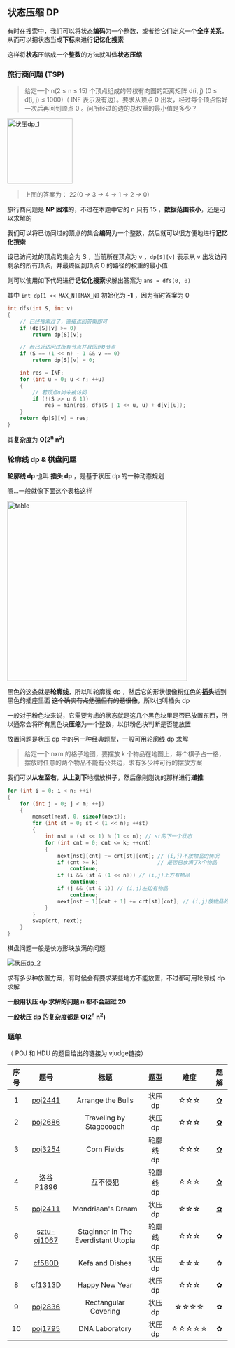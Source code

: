 ## 状态压缩 DP

有时在搜索中，我们可以将状态**编码**为一个整数，或者给它们定义一个**全序关系**，从而可以把状态当成**下标**来进行**记忆化搜索**

这样将**状态**压缩成一个**整数**的方法就叫做**状态压缩**



### 旅行商问题 (TSP)

> 给定一个 n(2 ≤ n ≤ 15) 个顶点组成的带权有向图的距离矩阵 d(i, j) (0 ≤ d(i, j) ≤ 1000)（ INF 表示没有边）。要求从顶点 0 出发，经过每个顶点恰好一次后再回到顶点 0 。问所经过的边的总权重的最小值是多少？

<img width="149" alt="状压dp_1" src="https://user-images.githubusercontent.com/60065681/128723047-83b7f5a6-9c46-4fbd-8941-7c387344cd47.png">


> 上图的答案为： 22(0 -> 3 -> 4 -> 1 -> 2 -> 0)

旅行商问题是 **NP 困难**的，不过在本题中它的 n 只有 15 ，**数据范围较小**，还是可以求解的

我们可以将已访问过的顶点的集合**编码**为一个整数，然后就可以很方便地进行**记忆化搜索**

设已访问过的顶点的集合为 S ，当前所在顶点为 v ，`dp[S][v]` 表示从 v 出发访问剩余的所有顶点，并最终回到顶点 0 的路径的权重的最小值

则可以使用如下代码进行**记忆化搜索**求解出答案为 `ans = dfs(0, 0)` 

其中 `int dp[1 << MAX_N][MAX_N]` 初始化为 **-1** ，因为有时答案为 0 

``` c++
int dfs(int S, int v)
{
    // 已经搜索过了，直接返回答案即可
    if (dp[S][v] >= 0)
        return dp[S][v];

    // 若已近访问过所有节点并且回到0节点
    if (S == (1 << n) - 1 && v == 0)
        return dp[S][v] = 0;

    int res = INF;
    for (int u = 0; u < n; ++u)
    {
        // 若顶点u尚未被访问
        if (!(S >> u & 1))
            res = min(res, dfs(S | 1 << u, u) + d[v][u]);
    }
    return dp[S][v] = res;
}
```

其**复杂度**为 **O(2<sup>n</sup> n<sup>2</sup>)**



### 轮廓线 dp & 棋盘问题

**轮廓线 dp** 也叫 **插头 dp** ，是基于状压 dp 的一种动态规划

嗯...一般就像下面这个表格这样

<img width="411" alt="table" src="https://user-images.githubusercontent.com/60065681/128722971-a38b7284-53ba-4303-9ba7-ed98211a05ac.png">



黑色的这条就是**轮廓线**，所以叫轮廓线 dp ，然后它的形状很像粉红色的**插头**插到黑色的插座里面 ~~这个确实有点勉强但有的题很像~~，所以也叫插头 dp 

一般对于粉色块来说，它需要考虑的状态就是这几个黑色块里是否已放置东西，所以通常会将所有黑色块**压缩**为一个整数，以供粉色块判断是否能放置

放置问题是状压 dp 中的另一种经典题型，一般可用轮廓线 dp 求解

> 给定一个 nxm 的格子地图，要摆放 k 个物品在地图上，每个棋子占一格，摆放时任意的两个物品不能有公共边，求有多少种可行的摆放方案

我们可以**从左至右**，**从上到下**地摆放棋子，然后像刚刚说的那样进行**递推**

``` c++
for (int i = 0; i < n; ++i)
{
    for (int j = 0; j < m; ++j)
    {
        memset(next, 0, sizeof(next));
        for (int st = 0; st < (1 << n); ++st)
        {
            int nst = (st << 1) % (1 << n); // st的下一个状态
            for (int cnt = 0; cnt <= k; ++cnt)
            {
                next[nst][cnt] += crt[st][cnt]; // (i,j)不放物品的情况
                if (cnt >= k)                   // 是否已放满了k个物品
                    continue;
                if (i && (st & (1 << n))) // (i,j)上方有物品
                    continue;
                if (j && (st & 1)) // (i,j)左边有物品
                    continue;
                next[nst + 1][cnt + 1] += crt[st][cnt]; // (i,j)放物品的情况
            }
        }
        swap(crt, next);
    }
}
```

棋盘问题一般是长方形块放满的问题

![状压dp_2](https://user-images.githubusercontent.com/60065681/128722859-56500471-8bd1-4ee2-8e9d-c6540ecd5dc2.png)


求有多少种放置方案，有时候会有要求某些地方不能放置，不过都可用轮廓线 dp 求解



**一般用状压 dp 求解的问题 n 都不会超过 20**

**一般状压 dp 的复杂度都是 O(2<sup>n</sup> n<sup>2</sup>)** 



### 题单

（ POJ 和 HDU 的题目给出的链接为 vjudge链接）

| 序号 |                             题号                             |                标题                 |   题型    | 难度  |                             题解                             |
| :--: | :----------------------------------------------------------: | :---------------------------------: | :-------: | :---: | :----------------------------------------------------------: |
|  1   |        [poj2441](https://vjudge.net/problem/POJ-2441)        |          Arrange the Bulls          |  状压 dp  |  ☆☆☆  | [✿](https://github.com/bbbiggest/12/blob/master/POJ/2441-Arrange%20the%20Bulls.md) |
|  2   |        [poj2686](https://vjudge.net/problem/POJ-2686)        |       Traveling by Stagecoach       |  状压 dp  |  ☆☆☆  | [✿](https://github.com/bbbiggest/12/blob/master/POJ/2686-Traveling%20by%20Stagecoach.md) |
|  3   |        [poj3254](https://vjudge.net/problem/POJ-3254)        |             Corn Fields             | 轮廓线 dp |  ☆☆☆  | [✿](https://github.com/bbbiggest/12/blob/master/POJ/3254-Corn%20Fields.md) |
|  4   |     [洛谷P1896](https://www.luogu.com.cn/problem/P1896)      |              互不侵犯               | 轮廓线 dp |  ☆☆☆  | [✿](https://github.com/bbbiggest/12/blob/master/luogu/P1896-%E4%BA%92%E4%B8%8D%E4%BE%B5%E7%8A%AF.md) |
|  5   |        [poj2411](https://vjudge.net/problem/POJ-2411)        |          Mondriaan's Dream          |  状压 dp  |  ☆☆☆  | [✿](https://github.com/bbbiggest/12/blob/master/POJ/2411-Mondriaan's%20Dream.md) |
|  6   | [sztu-oj1067](http://10.1.97.60/csuoj/problemset/problem?pid=1067) | Staginner In The Everdistant Utopia | 轮廓线 dp |  ☆☆☆  | [✿](https://github.com/bbbiggest/12/blob/master/idle_code/sztuoj1067-Staginner%20In%20The%20Everdistant%20Utopia.md) |
|  7   |  [cf580D](https://codeforces.com/problemset/problem/580/D)   |           Kefa and Dishes           |  状压 dp  |  ☆☆☆  |                              ✿                               |
|  8   | [cf1313D](https://codeforces.com/problemset/problem/1313/D)  |           Happy New Year            |  状压 dp  |  ☆☆☆  |                              ✿                               |
|  9   |        [poj2836](https://vjudge.net/problem/POJ-2836)        |        Rectangular Covering         |  状压 dp  | ☆☆☆☆  |                              ✿                               |
|  10  |        [poj1795](https://vjudge.net/problem/POJ-1795)        |           DNA Laboratory            |  状压 dp  | ☆☆☆☆☆ |                              ✿                               |

